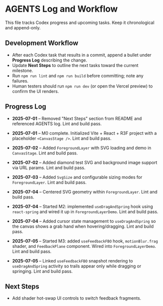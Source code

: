 # AGENTS Log and Workflow

This file tracks Codex progress and upcoming tasks. Keep it chronological and append-only.

## Development Workflow

- After each Codex task that results in a commit, append a bullet under **Progress Log** describing the change.
- Update **Next Steps** to outline the next tasks toward the current milestone.
- Run `npm run lint` and `npm run build` before committing; note any failures.
- Human testers should run `npm run dev` (or open the Vercel preview) to confirm the UI renders.

## Progress Log
- **2025-07-01** – Removed "Next Steps" section from README and referenced AGENTS log. Lint and build pass.

- **2025-07-01** – M0 complete. Initialized Vite + React + R3F project with a placeholder `<CanvasStage />`. Lint and build pass.
- **2025-07-02** – Added `ForegroundLayer` with SVG loading and demo in `CanvasStage`. Lint and build pass.
- **2025-07-02** – Added diamond test SVG and background image support via URL params. Lint and build pass.
- **2025-07-03** – Added `SvgSize` and configurable sizing modes for `ForegroundLayer`. Lint and build pass.

- **2025-07-04** – Centered SVG geometry within `ForegroundLayer`. Lint and build pass.

- **2025-07-04** – Started M2: implemented `useDragAndSpring` hook using `react-spring` and wired it up in `ForegroundLayerDemo`. Lint and build pass.

- **2025-07-04** – Added cursor state management to `useDragAndSpring` so the canvas shows a grab hand when hovering/dragging. Lint and build pass.

- **2025-07-05** – Started M3: added `useFeedbackFBO` hook, `motionBlur.frag` shader, and `FeedbackPlane` component. Wired into `ForegroundLayerDemo`. Lint and build pass.

- **2025-07-05** – Linked `useFeedbackFBO` snapshot rendering to `useDragAndSpring` activity so trails appear only while dragging or springing. Lint and build pass.

## Next Steps
- Add shader hot-swap UI controls to switch feedback fragments.
